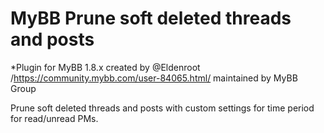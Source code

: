MyBB Prune soft deleted threads and posts
===============================
*Plugin for MyBB 1.8.x created by @Eldenroot /https://community.mybb.com/user-84065.html/ maintained by MyBB Group

Prune soft deleted threads and posts with custom settings for time period for read/unread PMs.
